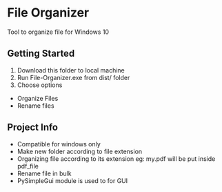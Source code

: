 # File Organizer
Tool to organize file for Windows 10

## Getting Started
 1. Download this folder to local machine
 2. Run File-Organizer.exe from dist/ folder
 3. Choose options
   - Organize Files
   - Rename files

## Project Info
- Compatible for windows only
- Make new folder according to file extension
- Organizing file according to its extension
eg: my.pdf will be put inside pdf_file
- Rename file in bulk
- PySimpleGui module is used to for GUI


